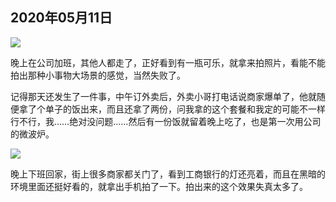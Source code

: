 ## 2020年05月11日

<div class="img-wrapper padding-top padding-bottom">
    <img src="img/2020.05.11.01.jpg" class="width-fifty rotate-ninty" />
</div>

晚上在公司加班，其他人都走了，正好看到有一瓶可乐，就拿来拍照片，看能不能拍出那种小事物大场景的感觉，当然失败了。

记得那天还发生了一件事，中午订外卖后，外卖小哥打电话说商家爆单了，他就随便拿了个单子的饭出来，而且还拿了两份，问我拿的这个套餐和我定的可能不一样行不行，我……绝对没问题……然后有一份饭就留着晚上吃了，也是第一次用公司的微波炉。

<div class="img-wrapper">
    <img src="img/2020.05.11.02.jpg" class="width-fifty" />
</div>

晚上下班回家，街上很多商家都关门了，看到工商银行的灯还亮着，而且在黑暗的环境里面还挺好看的，就拿出手机拍了一下。拍出来的这个效果失真太多了。

